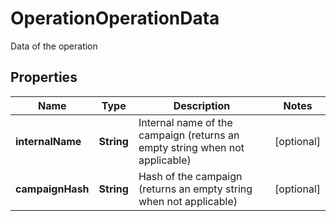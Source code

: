 

# OperationOperationData

Data of the operation
## Properties

Name | Type | Description | Notes
------------ | ------------- | ------------- | -------------
**internalName** | **String** | Internal name of the campaign (returns an empty string when not applicable) |  [optional]
**campaignHash** | **String** | Hash of the campaign (returns an empty string when not applicable) |  [optional]



